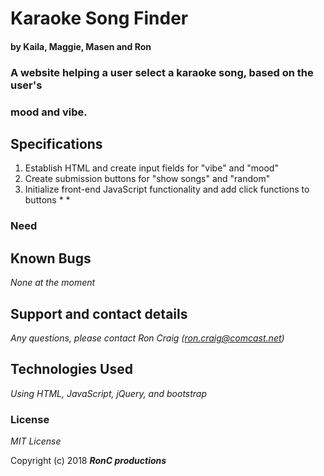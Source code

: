 # Karaoke Song Finder

#### by Kaila, Maggie, Masen and Ron

### A website helping a user select a karaoke song, based on the user's
### mood and vibe.

## Specifications
  1. Establish HTML and create input fields for "vibe" and "mood"
  2. Create submission buttons for "show songs" and "random"
  3. Initialize front-end JavaScript functionality and add click functions to buttons
    *
    *


### Need

## Known Bugs
_None at the moment_

## Support and contact details

_Any questions, please contact Ron Craig (ron.craig@comcast.net)_

## Technologies Used

_Using HTML, JavaScript, jQuery, and bootstrap_

### License

*MIT License*

Copyright (c) 2018 **_RonC productions_**
